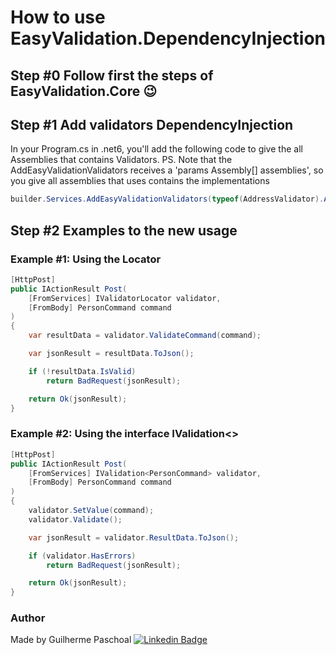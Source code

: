 ﻿# How to use EasyValidation.DependencyInjection

## Step #0 Follow first the steps of EasyValidation.Core 😉

## Step #1 Add validators DependencyInjection
In your Program.cs in .net6, you'll add the following code to give the all Assemblies that contains Validators. 
PS. Note that the AddEasyValidationValidators receives a 'params Assembly[] assemblies', so you give all assemblies that uses contains the implementations
```cs
builder.Services.AddEasyValidationValidators(typeof(AddressValidator).Assembly);
```

## Step #2 Examples to the new usage

### Example #1: Using the Locator
```cs
[HttpPost]
public IActionResult Post(
    [FromServices] IValidatorLocator validator,
    [FromBody] PersonCommand command
)
{
    var resultData = validator.ValidateCommand(command);

    var jsonResult = resultData.ToJson();

    if (!resultData.IsValid)
        return BadRequest(jsonResult);

    return Ok(jsonResult);
}
```

### Example #2: Using the interface IValidation<>
```cs
[HttpPost]
public IActionResult Post(
    [FromServices] IValidation<PersonCommand> validator,
    [FromBody] PersonCommand command
)
{
    validator.SetValue(command);
    validator.Validate();

    var jsonResult = validator.ResultData.ToJson();

    if (validator.HasErrors)
        return BadRequest(jsonResult);

    return Ok(jsonResult);
}
```

### Author
Made by Guilherme Paschoal 
[![Linkedin Badge](https://img.shields.io/badge/-Guilherme-blue?style=flat-square&logo=Linkedin&logoColor=white&link=https://www.linkedin.com/in/guilherme-paschoal/)](www.linkedin.com/in/guilherme-paschoal/) 